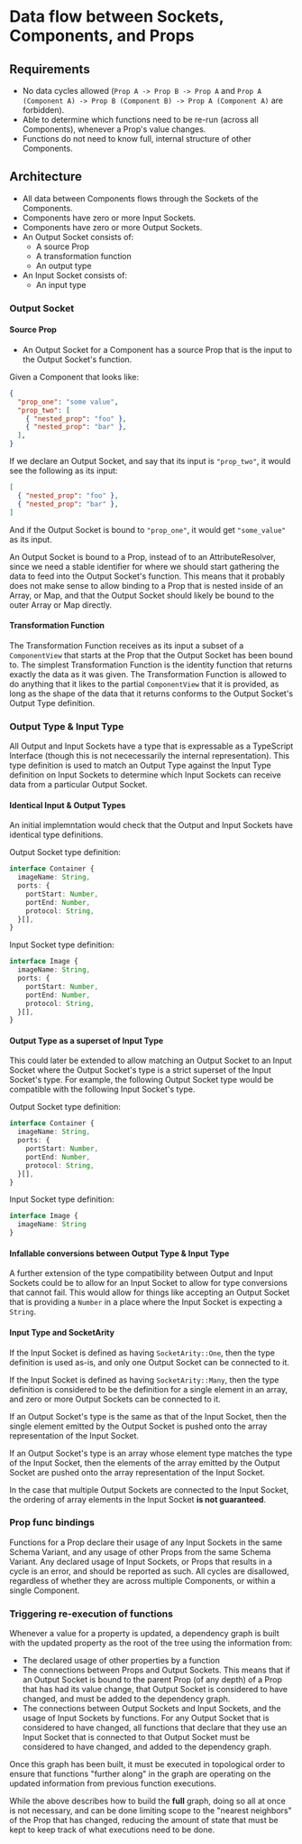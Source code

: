 # Data flow between Sockets, Components, and Props

## Requirements

* No data cycles allowed (`Prop A -> Prop B -> Prop A` and `Prop A
  (Component A) -> Prop B (Component B) -> Prop A (Component A)` are
  forbidden).
* Able to determine which functions need to be re-run (across all
  Components), whenever a Prop's value changes.
* Functions do not need to know full, internal structure of other
  Components.

## Architecture

* All data between Components flows through the Sockets of the Components.
* Components have zero or more Input Sockets.
* Components have zero or more Output Sockets.
* An Output Socket consists of:
  * A source Prop
  * A transformation function
  * An output type
* An Input Socket consists of:
  * An input type

### Output Socket

#### Source Prop

* An Output Socket for a Component has a source Prop that is the input
  to the Output Socket's function.

Given a Component that looks like:

```json
{
  "prop_one": "some value",
  "prop_two": [
    { "nested_prop": "foo" },
    { "nested_prop": "bar" },
  ],
}
```

If we declare an Output Socket, and say that its input is
`"prop_two"`, it would see the following as its input:

```json
[
  { "nested_prop": "foo" },
  { "nested_prop": "bar" },
]
```

And if the Output Socket is bound to `"prop_one"`, it would get
`"some_value"` as its input.

An Output Socket is bound to a Prop, instead of to an
AttributeResolver, since we need a stable identifier for where we
should start gathering the data to feed into the Output Socket's
function. This means that it probably does not make sense to allow
binding to a Prop that is nested inside of an Array, or Map, and that
the Output Socket should likely be bound to the outer Array or Map
directly.

#### Transformation Function

The Transformation Function receives as its input a subset of a
`ComponentView` that starts at the Prop that the Output Socket has
been bound to. The simplest Transformation Function is the identity
function that returns exactly the data as it was given. The
Transformation Function is allowed to do anything that it likes to the
partial `ComponentView` that it is provided, as long as the shape of
the data that it returns conforms to the Output Socket's Output Type
definition.

### Output Type & Input Type

All Output and Input Sockets have a type that is expressable as a
TypeScript Interface (though this is not nececessarily the internal
representation). This type definition is used to match an Output Type
against the Input Type definition on Input Sockets to determine which
Input Sockets can receive data from a particular Output Socket.

#### Identical Input & Output Types

An initial implemntation would check that the Output and Input Sockets
have identical type definitions.

Output Socket type definition:

```typescript
interface Container {
  imageName: String,
  ports: {
    portStart: Number,
    portEnd: Number,
    protocol: String,
  }[],
}
```

Input Socket type definition:

```typescript
interface Image {
  imageName: String,
  ports: {
    portStart: Number,
    portEnd: Number,
    protocol: String,
  }[],
}
```

#### Output Type as a superset of Input Type

This could later be extended to allow matching an Output Socket to an
Input Socket where the Output Socket's type is a strict superset of
the Input Socket's type. For example, the following Output Socket type
would be compatible with the following Input Socket's type.

Output Socket type definition:

```typescript
interface Container {
  imageName: String,
  ports: {
    portStart: Number,
    portEnd: Number,
    protocol: String,
  }[],
}
```

Input Socket type definition:

```typescript
interface Image {
  imageName: String
}
```

#### Infallable conversions between Output Type & Input Type

A further extension of the type compatibility between Output and Input
Sockets could be to allow for an Input Socket to allow for type
conversions that cannot fail. This would allow for things like
accepting an Output Socket that is providing a `Number` in a place
where the Input Socket is expecting a `String`.

#### Input Type and SocketArity

If the Input Socket is defined as having `SocketArity::One`, then the
type definition is used as-is, and only one Output Socket can be
connected to it.

If the Input Socket is defined as having `SocketArity::Many`, then the
type definition is considered to be the definition for a single
element in an array, and zero or more Output Sockets can be connected
to it.

If an Output Socket's type is the same as that of the Input Socket,
then the single element emitted by the Output Socket is pushed onto
the array representation of the Input Socket.

If an Output Socket's type is an array whose element type matches the
type of the Input Socket, then the elements of the array emitted by
the Output Socket are pushed onto the array representation of the
Input Socket.

In the case that multiple Output Sockets are connected to the Input
Socket, the ordering of array elements in the Input Socket **is not
guaranteed**.

### Prop func bindings

Functions for a Prop declare their usage of any Input Sockets in the
same Schema Variant, and any usage of other Props from the same Schema
Variant. Any declared usage of Input Sockets, or Props that results in
a cycle is an error, and should be reported as such. All cycles are
disallowed, regardless of whether they are across multiple Components,
or within a single Component.

### Triggering re-execution of functions

Whenever a value for a property is updated, a dependency graph is
built with the updated property as the root of the tree using the
information from:
* The declared usage of other properties by a function
* The connections between Props and Output Sockets. This means that if
  an Output Socket is bound to the parent Prop (of any depth) of a
  Prop that has had its value change, that Output Socket is considered
  to have changed, and must be added to the dependency graph.
* The connections between Output Sockets and Input Sockets, and the
  usage of Input Sockets by functions. For any Output Socket that is
  considered to have changed, all functions that declare that they use
  an Input Socket that is connected to that Output Socket must be
  considered to have changed, and added to the dependency graph.

Once this graph has been built, it must be executed in topological
order to ensure that functions "further along" in the graph are
operating on the updated information from previous function
executions.

While the above describes how to build the **full** graph, doing so
all at once is not necessary, and can be done limiting scope to the
"nearest neighbors" of the Prop that has changed, reducing the amount
of state that must be kept to keep track of what executions need to be
done.
